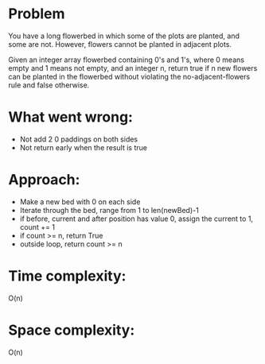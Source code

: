 # Problem
You have a long flowerbed in which some of the plots are planted, and some are not. However, flowers cannot be planted in adjacent plots.

Given an integer array flowerbed containing 0's and 1's, where 0 means empty and 1 means not empty, and an integer n, return true if n new flowers can be planted in the flowerbed without violating the no-adjacent-flowers rule and false otherwise.

# What went wrong:
- Not add 2 0 paddings on both sides
- Not return early when the result is true

# Approach:
- Make a new bed with 0 on each side
- Iterate through the bed, range from 1 to len(newBed)-1
- if before, current and after position has value 0, assign the current to 1, count += 1
- if count >= n, return True
- outside loop, return count >= n

# Time complexity:
O(n)

# Space complexity:
O(n)